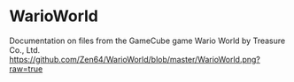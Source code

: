 # WarioWorld
Documentation on files from the GameCube game Wario World by Treasure Co., Ltd.
https://github.com/Zen64/WarioWorld/blob/master/WarioWorld.png?raw=true
